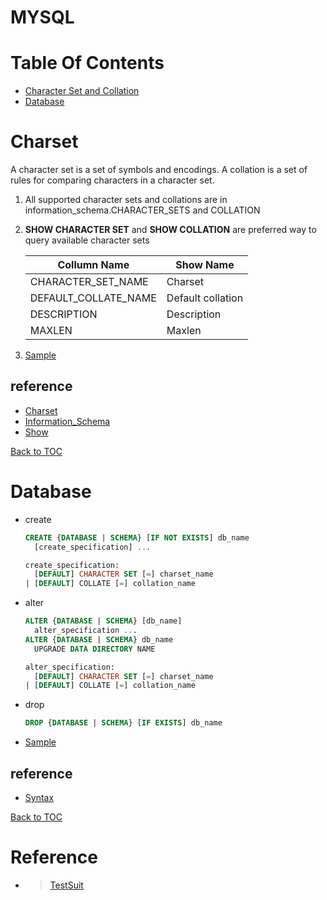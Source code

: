 
MYSQL
=====

Table Of Contents
=================

* [Character Set and Collation](#charset)
* [Database](#database)

Charset
=======

A character set is a set of symbols and encodings. A collation is a set of rules for comparing characters in a character set.

1. All supported character sets and collations are in information_schema.CHARACTER_SETS and COLLATION
2. **SHOW CHARACTER SET** and **SHOW COLLATION** are preferred way to query available character sets  

   |Collumn Name | Show Name|
   |------------ | ---------|
   |CHARACTER_SET_NAME  |Charset|
   |DEFAULT_COLLATE_NAME|Default collation|
   |DESCRIPTION         |Description|
   |MAXLEN              |Maxlen|

3. [Sample](r/charset.result)

reference
---------

* [Charset](https://dev.mysql.com/doc/refman/5.7/en/charset.html)
* [Information_Schema](https://dev.mysql.com/doc/refman/5.7/en/character-sets-table.html)
* [Show](https://dev.mysql.com/doc/refman/5.7/en/show-character-set.html)

[Back to TOC](#table-of-contents)

Database
========

* create

  ```sql
  CREATE {DATABASE | SCHEMA} [IF NOT EXISTS] db_name
    [create_specification] ...

  create_specification:
    [DEFAULT] CHARACTER SET [=] charset_name
  | [DEFAULT] COLLATE [=] collation_name
  ```

* alter

  ```sql
  ALTER {DATABASE | SCHEMA} [db_name]
    alter_specification ...
  ALTER {DATABASE | SCHEMA} db_name
    UPGRADE DATA DIRECTORY NAME

  alter_specification:
    [DEFAULT] CHARACTER SET [=] charset_name
  | [DEFAULT] COLLATE [=] collation_name
  ```

* drop

  ```sql
  DROP {DATABASE | SCHEMA} [IF EXISTS] db_name
  ```

* [Sample](r/database.result)

reference
---------

* [Syntax](https://dev.mysql.com/doc/refman/5.7/en/create-database.html)

[Back to TOC](#table-of-contents)

Reference
=========

* >[TestSuit](https://dev.mysql.com/doc/dev/mysql-server/latest/PAGE_MYSQL_TEST_RUN.html)
